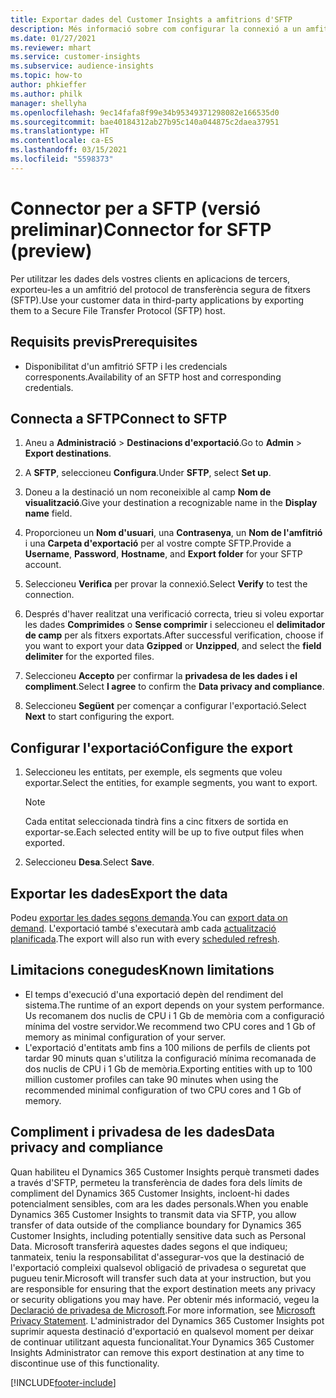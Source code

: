 ```yaml
---
title: Exportar dades del Customer Insights a amfitrions d'SFTP
description: Més informació sobre com configurar la connexió a un amfitrió SFTP.
ms.date: 01/27/2021
ms.reviewer: mhart
ms.service: customer-insights
ms.subservice: audience-insights
ms.topic: how-to
author: phkieffer
ms.author: philk
manager: shellyha
ms.openlocfilehash: 9ec14fafa8f99e34b95349371298082e166535d0
ms.sourcegitcommit: bae40184312ab27b95c140a044875c2daea37951
ms.translationtype: HT
ms.contentlocale: ca-ES
ms.lasthandoff: 03/15/2021
ms.locfileid: "5598373"
---
```

# <a name="connector-for-sftp-preview"></a><span data-ttu-id="2a24e-103">Connector per a SFTP (versió preliminar)</span><span class="sxs-lookup"><span data-stu-id="2a24e-103">Connector for SFTP (preview)</span></span>

<span data-ttu-id="2a24e-104">Per utilitzar les dades dels vostres clients en aplicacions de tercers, exporteu-les a un amfitrió del protocol de transferència segura de fitxers (SFTP).</span><span class="sxs-lookup"><span data-stu-id="2a24e-104">Use your customer data in third-party applications by exporting them to a Secure File Transfer Protocol (SFTP) host.</span></span>

## <a name="prerequisites"></a><span data-ttu-id="2a24e-105">Requisits previs</span><span class="sxs-lookup"><span data-stu-id="2a24e-105">Prerequisites</span></span>

- <span data-ttu-id="2a24e-106">Disponibilitat d'un amfitrió SFTP i les credencials corresponents.</span><span class="sxs-lookup"><span data-stu-id="2a24e-106">Availability of an SFTP host and corresponding credentials.</span></span>

## <a name="connect-to-sftp"></a><span data-ttu-id="2a24e-107">Connecta a SFTP</span><span class="sxs-lookup"><span data-stu-id="2a24e-107">Connect to SFTP</span></span>

1. <span data-ttu-id="2a24e-108">Aneu a **Administració** > **Destinacions d'exportació**.</span><span class="sxs-lookup"><span data-stu-id="2a24e-108">Go to **Admin** > **Export destinations**.</span></span>

1. <span data-ttu-id="2a24e-109">A **SFTP**, seleccioneu **Configura**.</span><span class="sxs-lookup"><span data-stu-id="2a24e-109">Under **SFTP**, select **Set up**.</span></span>

1. <span data-ttu-id="2a24e-110">Doneu a la destinació un nom reconeixible al camp **Nom de visualització**.</span><span class="sxs-lookup"><span data-stu-id="2a24e-110">Give your destination a recognizable name in the **Display name** field.</span></span>

1. <span data-ttu-id="2a24e-111">Proporcioneu un **Nom d'usuari**, una **Contrasenya**, un **Nom de l'amfitrió** i una **Carpeta d'exportació** per al vostre compte SFTP.</span><span class="sxs-lookup"><span data-stu-id="2a24e-111">Provide a **Username**, **Password**, **Hostname**, and **Export folder** for your SFTP account.</span></span>

1. <span data-ttu-id="2a24e-112">Seleccioneu **Verifica** per provar la connexió.</span><span class="sxs-lookup"><span data-stu-id="2a24e-112">Select **Verify** to test the connection.</span></span>

1. <span data-ttu-id="2a24e-113">Després d'haver realitzat una verificació correcta, trieu si voleu exportar les dades **Comprimides** o **Sense comprimir** i seleccioneu el **delimitador de camp** per als fitxers exportats.</span><span class="sxs-lookup"><span data-stu-id="2a24e-113">After successful verification, choose if you want to export your data **Gzipped** or **Unzipped**, and select the **field delimiter** for the exported files.</span></span>

1. <span data-ttu-id="2a24e-114">Seleccioneu **Accepto** per confirmar la **privadesa de les dades i el compliment**.</span><span class="sxs-lookup"><span data-stu-id="2a24e-114">Select **I agree** to confirm the **Data privacy and compliance**.</span></span>

1. <span data-ttu-id="2a24e-115">Seleccioneu **Següent** per començar a configurar l'exportació.</span><span class="sxs-lookup"><span data-stu-id="2a24e-115">Select **Next** to start configuring the export.</span></span>

## <a name="configure-the-export"></a><span data-ttu-id="2a24e-116">Configurar l'exportació</span><span class="sxs-lookup"><span data-stu-id="2a24e-116">Configure the export</span></span>

1. <span data-ttu-id="2a24e-117">Seleccioneu les entitats, per exemple, els segments que voleu exportar.</span><span class="sxs-lookup"><span data-stu-id="2a24e-117">Select the entities, for example segments, you want to export.</span></span>

   > [!NOTE]
   > <span data-ttu-id="2a24e-118">Cada entitat seleccionada tindrà fins a cinc fitxers de sortida en exportar-se.</span><span class="sxs-lookup"><span data-stu-id="2a24e-118">Each selected entity will be up to five output files when exported.</span></span> 

1. <span data-ttu-id="2a24e-119">Seleccioneu **Desa**.</span><span class="sxs-lookup"><span data-stu-id="2a24e-119">Select **Save**.</span></span>

## <a name="export-the-data"></a><span data-ttu-id="2a24e-120">Exportar les dades</span><span class="sxs-lookup"><span data-stu-id="2a24e-120">Export the data</span></span>

<span data-ttu-id="2a24e-121">Podeu [exportar les dades segons demanda](export-destinations.md).</span><span class="sxs-lookup"><span data-stu-id="2a24e-121">You can [export data on demand](export-destinations.md).</span></span> <span data-ttu-id="2a24e-122">L'exportació també s'executarà amb cada [actualització planificada](system.md#schedule-tab).</span><span class="sxs-lookup"><span data-stu-id="2a24e-122">The export will also run with every [scheduled refresh](system.md#schedule-tab).</span></span>

## <a name="known-limitations"></a><span data-ttu-id="2a24e-123">Limitacions conegudes</span><span class="sxs-lookup"><span data-stu-id="2a24e-123">Known limitations</span></span>

- <span data-ttu-id="2a24e-124">El temps d'execució d'una exportació depèn del rendiment del sistema.</span><span class="sxs-lookup"><span data-stu-id="2a24e-124">The runtime of an export depends on your system performance.</span></span> <span data-ttu-id="2a24e-125">Us recomanem dos nuclis de CPU i 1 Gb de memòria com a configuració mínima del vostre servidor.</span><span class="sxs-lookup"><span data-stu-id="2a24e-125">We recommend two CPU cores and 1 Gb of memory as minimal configuration of your server.</span></span> 
- <span data-ttu-id="2a24e-126">L'exportació d'entitats amb fins a 100 milions de perfils de clients pot tardar 90 minuts quan s'utilitza la configuració mínima recomanada de dos nuclis de CPU i 1 Gb de memòria.</span><span class="sxs-lookup"><span data-stu-id="2a24e-126">Exporting entities with up to 100 million customer profiles can take 90 minutes when using the recommended minimal configuration of two CPU cores and 1 Gb of memory.</span></span> 

## <a name="data-privacy-and-compliance"></a><span data-ttu-id="2a24e-127">Compliment i privadesa de les dades</span><span class="sxs-lookup"><span data-stu-id="2a24e-127">Data privacy and compliance</span></span>

<span data-ttu-id="2a24e-128">Quan habiliteu el Dynamics 365 Customer Insights perquè transmeti dades a través d'SFTP, permeteu la transferència de dades fora dels límits de compliment del Dynamics 365 Customer Insights, incloent-hi dades potencialment sensibles, com ara les dades personals.</span><span class="sxs-lookup"><span data-stu-id="2a24e-128">When you enable Dynamics 365 Customer Insights to transmit data via SFTP, you allow transfer of data outside of the compliance boundary for Dynamics 365 Customer Insights, including potentially sensitive data such as Personal Data.</span></span> <span data-ttu-id="2a24e-129">Microsoft transferirà aquestes dades segons el que indiqueu; tanmateix, teniu la responsabilitat d'assegurar-vos que la destinació de l'exportació compleixi qualsevol obligació de privadesa o seguretat que pugueu tenir.</span><span class="sxs-lookup"><span data-stu-id="2a24e-129">Microsoft will transfer such data at your instruction, but you are responsible for ensuring that the export destination meets any privacy or security obligations you may have.</span></span> <span data-ttu-id="2a24e-130">Per obtenir més informació, vegeu la [Declaració de privadesa de Microsoft](https://go.microsoft.com/fwlink/?linkid=396732).</span><span class="sxs-lookup"><span data-stu-id="2a24e-130">For more information, see [Microsoft Privacy Statement](https://go.microsoft.com/fwlink/?linkid=396732).</span></span>
<span data-ttu-id="2a24e-131">L'administrador del Dynamics 365 Customer Insights pot suprimir aquesta destinació d'exportació en qualsevol moment per deixar de continuar utilitzant aquesta funcionalitat.</span><span class="sxs-lookup"><span data-stu-id="2a24e-131">Your Dynamics 365 Customer Insights Administrator can remove this export destination at any time to discontinue use of this functionality.</span></span>


[!INCLUDE[footer-include](../includes/footer-banner.md)]
